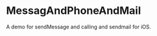 MessagAndPhoneAndMail
=====================

A demo for sendMessage and calling and sendmail for iOS.
